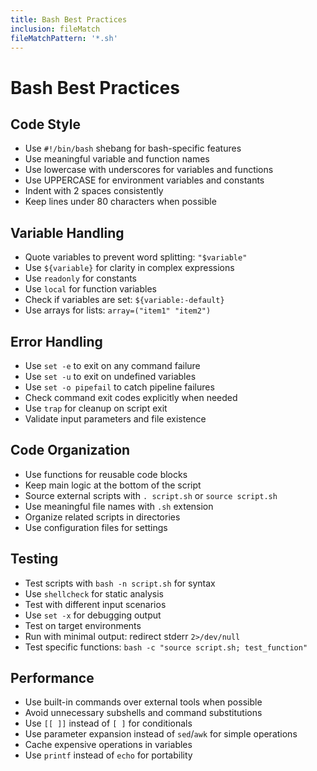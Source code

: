 ```yaml
---
title: Bash Best Practices
inclusion: fileMatch
fileMatchPattern: '*.sh'
---
```


# Bash Best Practices

## Code Style
- Use `#!/bin/bash` shebang for bash-specific features
- Use meaningful variable and function names
- Use lowercase with underscores for variables and functions
- Use UPPERCASE for environment variables and constants
- Indent with 2 spaces consistently
- Keep lines under 80 characters when possible

## Variable Handling
- Quote variables to prevent word splitting: `"$variable"`
- Use `${variable}` for clarity in complex expressions
- Use `readonly` for constants
- Use `local` for function variables
- Check if variables are set: `${variable:-default}`
- Use arrays for lists: `array=("item1" "item2")`

## Error Handling
- Use `set -e` to exit on any command failure
- Use `set -u` to exit on undefined variables
- Use `set -o pipefail` to catch pipeline failures
- Check command exit codes explicitly when needed
- Use `trap` for cleanup on script exit
- Validate input parameters and file existence

## Code Organization
- Use functions for reusable code blocks
- Keep main logic at the bottom of the script
- Source external scripts with `. script.sh` or `source script.sh`
- Use meaningful file names with `.sh` extension
- Organize related scripts in directories
- Use configuration files for settings

## Testing
- Test scripts with `bash -n script.sh` for syntax
- Use `shellcheck` for static analysis
- Test with different input scenarios
- Use `set -x` for debugging output
- Test on target environments
- Run with minimal output: redirect stderr `2>/dev/null`
- Test specific functions: `bash -c "source script.sh; test_function"`

## Performance
- Use built-in commands over external tools when possible
- Avoid unnecessary subshells and command substitutions
- Use `[[ ]]` instead of `[ ]` for conditionals
- Use parameter expansion instead of `sed`/`awk` for simple operations
- Cache expensive operations in variables
- Use `printf` instead of `echo` for portability
